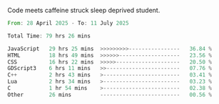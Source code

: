 Code meets caffeine struck sleep deprived student.

<!--START_SECTION:waka-->

```rust
From: 28 April 2025 - To: 11 July 2025

Total Time: 79 hrs 26 mins

JavaScript   29 hrs 25 mins  >>>>>>>>>----------------   36.84 %
HTML         18 hrs 49 mins  >>>>>>-------------------   23.56 %
CSS          16 hrs 22 mins  >>>>>--------------------   20.50 %
GDScript3    6 hrs 11 mins   >>-----------------------   07.76 %
C++          2 hrs 43 mins   >------------------------   03.41 %
Lua          2 hrs 34 mins   >------------------------   03.23 %
C            1 hr 54 mins    >------------------------   02.38 %
Other        26 mins         -------------------------   00.56 %
```

<!--END_SECTION:waka-->
